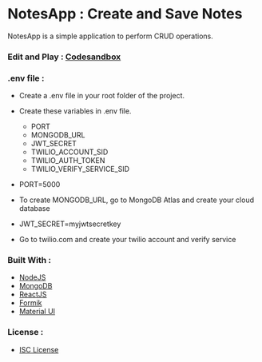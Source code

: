 # NotesApp : Create and Save Notes

NotesApp is a simple application to perform CRUD operations.

### Edit and Play : [Codesandbox](https://vd4gu-3000.sse.codesandbox.io/)

### .env file :

- Create a .env file in your root folder of the project.
- Create these variables in .env file.

  - PORT
  - MONGODB_URL
  - JWT_SECRET
  - TWILIO_ACCOUNT_SID
  - TWILIO_AUTH_TOKEN
  - TWILIO_VERIFY_SERVICE_SID

- PORT=5000
- To create MONGODB_URL, go to MongoDB Atlas and create your cloud database
- JWT_SECRET=myjwtsecretkey
- Go to twilio.com and create your twilio account and verify service

### Built With :

- [NodeJS](https://nodejs.org/en/)
- [MongoDB](https://www.mongodb.com/)
- [ReactJS](https://reactjs.org/)
- [Formik](https://formik.org/)
- [Material UI](https://material-ui.com/)

### License :

- [ISC License](https://choosealicense.com/licenses/isc/)
